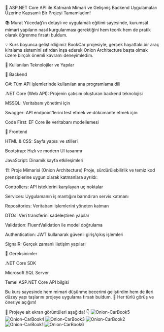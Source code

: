 🚀 ASP.NET Core API ile Katmanlı Mimari ve Gelişmiş Backend Uygulamaları Üzerine Kapsamlı Bir Projeyi Tamamladım!

📚 Murat Yücedağ'ın detaylı ve uygulamalı eğitimi sayesinde, kurumsal mimari yapıların nasıl kurgulanması gerektiğini hem teorik hem de pratik olarak öğrenme fırsatı buldum.

💡 Kurs boyunca geliştirdiğimiz BookCar projesiyle, gerçek hayattaki bir araç kiralama sistemini sıfırdan inşa ederek Onion Architecture başta olmak üzere birçok önemli kavramı deneyimledim.

🔧 Kullanılan Teknolojiler ve Yapılar

🔹 Backend

C#: Tüm API işlemlerinde kullanılan ana programlama dili

.NET Core (Web API): Projenin çatısını oluşturan backend teknolojisi

MSSQL: Veritabanı yönetimi için

Swagger: API endpoint’lerini test etmek ve dökümante etmek için

Code First: EF Core ile veritabanı modellemesi

🔹 Frontend

HTML & CSS: Sayfa yapısı ve stilleri

Bootstrap: Hızlı ve modern UI tasarımı

JavaScript: Dinamik sayfa etkileşimleri

🏗️ Proje Mimarisi (Onion Architecture)
Proje, sürdürülebilirlik ve temiz kod prensiplerine uygun olarak katmanlara ayrıldı:

Controllers: API isteklerini karşılayan uç noktalar

Services: Uygulamanın iş mantığını barındıran servis katmanı

Repositories: Veritabanı işlemlerini yöneten katman

DTOs: Veri transferini sadeleştiren yapılar

Validation: FluentValidation ile model doğrulama

Authentication: JWT kullanarak güvenli giriş/çıkış işlemleri

SignalR: Gerçek zamanlı iletişim yapıları

📌 Gereksinimler

.NET Core SDK

Microsoft SQL Server

Temel ASP.NET Core API bilgisi

Bu kurs sayesinde hem mimari düşünme becerimi geliştirdim hem de ileri düzey yapı taşlarını projeye uygulama fırsatı buldum.
💬 Her türlü görüş ve öneriye açığım!

📸 Projeye ait ekran görüntüleri aşağıda! 👇
![Onion-CarBook5](https://github.com/user-attachments/assets/e1c963de-8eda-4d5c-a23b-27484abb7762)
![Onion-CarBook4](https://github.com/user-attachments/assets/37fa7364-a2c0-4f17-b8f2-a8905fbe50a2)
![Onion-CarBook3](https://github.com/user-attachments/assets/30775f85-da80-4411-8f19-1795e43ad97a)
![Onion-CarBook2](https://github.com/user-attachments/assets/adbcd675-cbb1-4734-8380-1ce32a17598c)
![Onion-CarBook1](https://github.com/user-attachments/assets/b60b8339-a623-4ae5-b441-7b696debf5d2)
![Onion-CarBook6](https://github.com/user-attachments/assets/4c8af3ab-6c90-47d8-a083-d6b7b868cabb)
